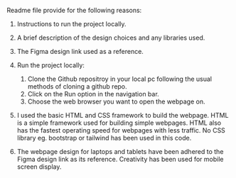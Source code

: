 Readme file provide for the following reasons:
  1. Instructions to run the project locally.
  2. A brief description of the design choices and any libraries used.
  3. The Figma design link used as a reference.

1.  Run the project locally:
      1. Clone the Github repositroy in your local pc following the usual methods of cloning a github repo.
      2. Click on the Run option in the navigation bar.
      3. Choose the web browser you want to open the webpage on.

2.  I used the basic HTML and CSS framework to build the webpage. HTML is a simple framework used for building simple webpages.
    HTML also has the fastest operating speed for webpages with less traffic. 
    No CSS library eg. bootstrap or tailwind has been used in this code.

3.  The webpage design for laptops and tablets have been adhered to the Figma design link as its reference. Creativity has been used for mobile screen display.
    
